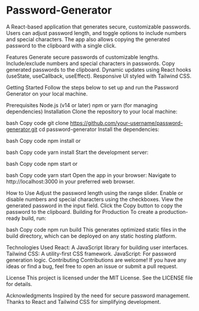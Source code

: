 # Password-Generator

A React-based application that generates secure, customizable passwords. Users can adjust password length, and toggle options to include numbers and special characters. The app also allows copying the generated password to the clipboard with a single click.

Features
Generate secure passwords of customizable lengths.
Include/exclude numbers and special characters in passwords.
Copy generated passwords to the clipboard.
Dynamic updates using React hooks (useState, useCallback, useEffect).
Responsive UI styled with Tailwind CSS.

Getting Started
Follow the steps below to set up and run the Password Generator on your local machine.

Prerequisites
Node.js (v14 or later)
npm or yarn (for managing dependencies)
Installation
Clone the repository to your local machine:

bash
Copy code
git clone https://github.com/your-username/password-generator.git
cd password-generator
Install the dependencies:

bash
Copy code
npm install
or

bash
Copy code
yarn install
Start the development server:

bash
Copy code
npm start
or

bash
Copy code
yarn start
Open the app in your browser: Navigate to http://localhost:3000 in your preferred web browser.

How to Use
Adjust the password length using the range slider.
Enable or disable numbers and special characters using the checkboxes.
View the generated password in the input field.
Click the Copy button to copy the password to the clipboard.
Building for Production
To create a production-ready build, run:

bash
Copy code
npm run build
This generates optimized static files in the build directory, which can be deployed on any static hosting platform.

Technologies Used
React: A JavaScript library for building user interfaces.
Tailwind CSS: A utility-first CSS framework.
JavaScript: For password generation logic.
Contributing
Contributions are welcome! If you have any ideas or find a bug, feel free to open an issue or submit a pull request.

License
This project is licensed under the MIT License. See the LICENSE file for details.

Acknowledgments
Inspired by the need for secure password management.
Thanks to React and Tailwind CSS for simplifying development.
